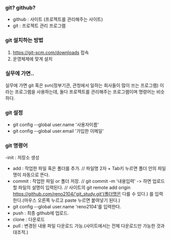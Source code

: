 ### git? github?

- github : 사이트 (프로젝트를 관리해주는 사이트)
- git : 프로젝트 관리 프로그램

### git 설치하는 방법

1. https://git-scm.com/downloads 접속
2. 운영체제에 맞게 설치

### 실무에 가면..

실무에 가면 git 혹은 svn(정부기관, 관청에서 일하는 회사들이 많이 쓰는 프로그램) 이라는 프로그램을 사용하는데,
둘다 프로젝트를 관리해주는 프로그램이며 명령어는 비슷하다.

### git 설정

- git config --global user.name '사용자이름'
- git config --global user.email '가입한 이메일'

### git 명령어

-init : 저장소 생성

- add : 작업한 파일 혹은 폴더를 추가. // 파일명 2자 + Tab키 누르면 폴더 안의 파일명이 자동으로 뜬다.
- commit : 작업한 파일 or 폴더 저장. // git commit -m '내용입력' -> 하면 업로드 할 파일의 설명이 입력된다.
  // 사이트의 git remote add origin https://github.com/reno2104/'git_study.git'(폴더명은 다를 수 있다.) 를 입력한다.(마우스 오른쪽 누르고 paste 누르면 붙여넣기 된다.)
- git config --global user.name 'reno2104'를 입력한다.
- push : 최종 github에 업로드.
- clone : 다운로드
- pull : 변경된 내용 파일 다운로드 가능.(사이트에서는 전체 다운로드만 가능한 것과 대조적.)
